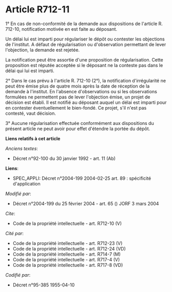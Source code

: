 # Article R712-11

1° En cas de non-conformité de la demande aux dispositions de l'article R. 712-10, notification motivée en est faite au
déposant. 

Un délai lui est imparti pour régulariser le dépôt ou contester les objections de l'institut. A défaut de régularisation ou
d'observation permettant de lever l'objection, la demande est rejetée. 

La notification peut être assortie d'une proposition de régularisation. Cette proposition est réputée acceptée si le déposant
ne la conteste pas dans le délai qui lui est imparti. 

2° Dans le cas prévu à l'article R. 712-10 (2°), la notification d'irrégularité ne peut être émise plus de quatre mois après
la date de réception de la demande à l'institut. En l'absence d'observations ou si les observations formulées ne permettent
pas de lever l'objection émise, un projet de décision est établi. Il est notifié au déposant auquel un délai est imparti pour
en contester éventuellement le bien-fondé. Ce projet, s'il n'est pas contesté, vaut décision. 

3° Aucune régularisation effectuée conformément aux dispositions du présent article ne peut avoir pour effet d'étendre la
portée du dépôt.

**Liens relatifs à cet article**

_Anciens textes_:

  - Décret n°92-100 du 30 janvier 1992 - art. 11 (Ab)

**Liens**:

  - SPEC_APPLI: Décret n°2004-199 2004-02-25 art. 89 : spécificité d'application

_Modifié par_:

  - Décret n°2004-199 du 25 février 2004 - art. 65 () JORF 3 mars 2004

_Cite_:

  - Code de la propriété intellectuelle - art. R712-10 (V)

_Cité par_:

  - Code de la propriété intellectuelle - art. R712-23 (V)
  - Code de la propriété intellectuelle - art. R712-24 (VD)
  - Code de la propriété intellectuelle - art. R714-7 (M)
  - Code de la propriété intellectuelle - art. R717-4 (V)
  - Code de la propriété intellectuelle - art. R717-8 (VD)

_Codifié par_:

  - Décret n°95-385 1955-04-10
